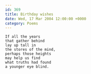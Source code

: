 ```yaml
---
id: 369
title: Birthday wishes
date: Wed, 17 Mar 2004 12:00:00 +0000
category: Poems
---
```


    If all the years  
    that gather behind  
    lay up tall in  
    the stores of the mind,  
    perhaps those heights  
    may help us find  
    what truths had found  
    a younger eye blind.


